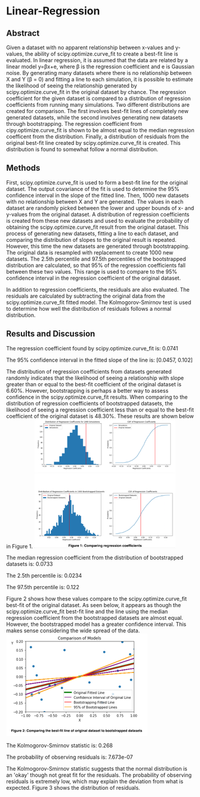 # Linear-Regression
## Abstract
Given a dataset with no apparent relationship between x-values and y-values, the ability of scipy.optimize.curve_fit to create a best-fit line is evaluated. In linear regression, it is assumed that the data are related by a linear model y=βx+e, where β is the regression coefficient and e is Gaussian noise. By generating many datasets where there is no relationship between X and Y (β = 0) and fitting a line to each simulation, it is possible to estimate the likelihood of seeing the relationship generated by scipy.optimize.curve_fit in the original dataset by chance. The regression coefficient for the given dataset is compared to a distribution of regression coefficients from running many simulations. Two different distributions are created for comparison. The first involves best-fit lines of completely new generated datasets, while the second involves generating new datasets through bootstrapping. The regression coefficient from cipy.optimize.curve_fit is shown to be almost equal to the median regression coefficent from the distribution. Finally, a distribution of residuals from the original best-fit line created by scipy.optimize.curve_fit is created. This distribution is found to somewhat follow a normal distribution.

## Methods
First, scipy.optimize.curve_fit is used to form a best-fit line for the original dataset. The output covariance of the fit is used to determine the 95% confidence interval in the slope of the fitted line. Then, 1000 new datasets with no relationship between X and Y are generated. The values in each dataset are randomly picked between the lower and upper bounds of x- and y-values from the original dataset. A distribution of regression coefficients is created from these new datasets and used to evaluate the probability of obtaining the scipy.optimize.curve_fit result from the original dataset. This process of generating new datasets, fitting a line to each dataset, and comparing the distribution of slopes to the original result is repeated. However, this time the new datasets are generated through bootstrapping. The original data is resampled with replacement to create 1000 new datasets. The 2.5th percentile and 97.5th percentiles of the bootstrapped distribution are calculated, so that 95% of the regression coefficients fall between these two values. This range is used to compare to the 95% confidence interval in the regression coefficient of the original dataset. 

In addition to regression coefficients, the residuals are also evaluated. The residuals are calculated by subtracting the original data from the scipy.optimize.curve_fit fitted model. The Kolmogorov-Smirnov test is used to determine how well the distribution of residuals follows a normal distribution. 

## Results and Discussion
The regression coefficient found by scipy.optimize.curve_fit is: 0.0741

The 95% confidence interval in the fitted slope of the line is: [0.0457, 0.102] 


The distribution of regression coefficients from datasets generated randomly indicates that the likelihood of seeing a relationship with slope greater than or equal to the best-fit coefficient of the original dataset is 6.60%. However, bootstrapping is perhaps a better way to assess confidence in the scipy.optimize.curve_fit results. When comparing to the distribution of regression coefficients of bootstrapped datasets, the likelihood of seeing a regression coefficient less than or equal to the best-fit coefficient of the original dataset is 48.30%. These results are shown below in Figure 1. 
<img src="https://github.com/shoshireich/Linear-Regression/blob/master/Figures/Figure1.png" width="75%">
 
The median regression coefficient from the distribution of bootstrapped datasets is: 0.0733

The 2.5th percentile is: 0.0234

The 97.5th percentile is: 0.122

Figure 2 shows how these values compare to the scipy.optimize.curve_fit best-fit of the original dataset. As seen below, it appears as though the scipy.optimize.curve_fit best-fit line and the line using the median regression coefficient from the bootstrapped datasets are almost equal. However, the bootstrapped model has a greater confidence interval. This makes sense considering the wide spread of the data.
<img src="https://github.com/shoshireich/Linear-Regression/blob/master/Figures/Figure2.png" width="75%">

The Kolmogorov-Smirnov statistic is: 0.268

The probability of observing residuals is: 7.673e-07

The Kolmogorov-Smirnov statistic suggests that the normal distribution is an 'okay' though not great fit for the residuals. The probability of observing residuals is extremely low, which may explain the deviation from what is expected.
Figure 3 shows the distribution of residuals. 
